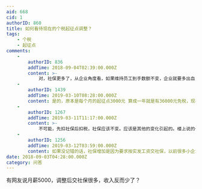 ```yaml
---
aid: 668
cid: 1
authorID: 860
title: 如何看待现在的个税起征点调整？
tags:
    - 个税
    - 起征点
comments:
    -
        authorID: 836
        addTime: 2018-09-04T02:39:00.000Z
        content: >-
            对，社保更多了，从企业角度看，如果维持员工到手数额不变，企业就要多出血，如果企业不肯增加成本，员工到手就只有更少了，问你们公司会计就明白。。。韭菜互害而已，赵家怎么会吃亏呢
    -
        authorID: 1439
        addTime: 2019-03-10T08:28:00.000Z
        content: 是的，原本是每个月的起征点3000元 算成一年就是有36000元免税，现在是每年超过5000就要收税，意思就是说起征点降低了。
    -
        authorID: 1267
        addTime: 2019-03-11T11:17:00.000Z
        content: >-
            不可能，先扣社保后扣税，社保应该不变。应该是其他的变化引起的。楼上说的一年5000也不对，新的税率表明确写了是每年扣除60000（5000×12）
    -
        authorID: 1256
        addTime: 2019-03-12T03:59:00.000Z
        content: 如果没记错的话，社保增加是因为要求按实发工资交社保，以前很多小企业是按最低工资标准交的（或者说是名目增加，例如原本的奖金）。
date: 2018-09-03T04:28:00.000Z
category: 问答
---
```


有网友说月薪5000，调整后交社保很多，收入反而少了？
